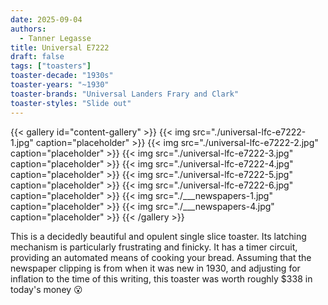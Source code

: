 ```yaml
---
date: 2025-09-04
authors:
  - Tanner Legasse
title: Universal E7222
draft: false
tags: ["toasters"]
toaster-decade: "1930s"
toaster-years: "~1930"
toaster-brands: "Universal Landers Frary and Clark"
toaster-styles: "Slide out"
---
```

{{< gallery id="content-gallery" >}}
  {{< img src="./universal-lfc-e7222-1.jpg" caption="placeholder" >}}
  {{< img src="./universal-lfc-e7222-2.jpg" caption="placeholder" >}}
  {{< img src="./universal-lfc-e7222-3.jpg" caption="placeholder" >}}
  {{< img src="./universal-lfc-e7222-4.jpg" caption="placeholder" >}}
  {{< img src="./universal-lfc-e7222-5.jpg" caption="placeholder" >}}
  {{< img src="./universal-lfc-e7222-6.jpg" caption="placeholder" >}}
  {{< img src="./___newspapers-1.jpg" caption="placeholder" >}}
  {{< img src="./___newspapers-4.jpg" caption="placeholder" >}}
{{< /gallery >}}

This is a decidedly beautiful and opulent single slice toaster. Its latching mechanism is particularly frustrating and finicky.
It has a timer circuit, providing an automated means of cooking your bread. Assuming that the newspaper clipping is from when it was new in 1930, and adjusting for inflation to the time of this writing, this toaster was worth roughly $338 in today's money 😮
